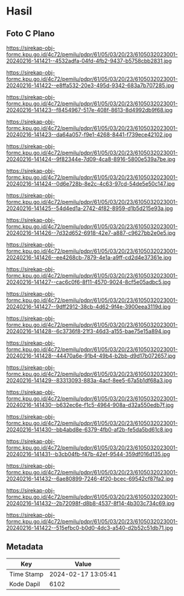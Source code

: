 # Hasil

## Foto C Plano

https://sirekap-obj-formc.kpu.go.id/4c72/pemilu/pdpr/61/05/03/20/23/6105032023001-20240216-141421--4532adfa-04fd-4fb2-9437-b5758cbb2831.jpg

https://sirekap-obj-formc.kpu.go.id/4c72/pemilu/pdpr/61/05/03/20/23/6105032023001-20240216-141422--e8ffa532-20e3-495d-9342-683a7b707285.jpg

https://sirekap-obj-formc.kpu.go.id/4c72/pemilu/pdpr/61/05/03/20/23/6105032023001-20240216-141423--f8454967-517e-408f-8613-8d4992db9f68.jpg

https://sirekap-obj-formc.kpu.go.id/4c72/pemilu/pdpr/61/05/03/20/23/6105032023001-20240216-141423--da64a057-f9e1-4268-8441-f739ece42102.jpg

https://sirekap-obj-formc.kpu.go.id/4c72/pemilu/pdpr/61/05/03/20/23/6105032023001-20240216-141424--9f82344e-7d09-4ca8-8916-5800e539a7be.jpg

https://sirekap-obj-formc.kpu.go.id/4c72/pemilu/pdpr/61/05/03/20/23/6105032023001-20240216-141424--0d6e728b-8e2c-4c63-97cd-54de5e50c147.jpg

https://sirekap-obj-formc.kpu.go.id/4c72/pemilu/pdpr/61/05/03/20/23/6105032023001-20240216-141425--54d4ed1a-2742-4f82-8959-d1b5d215e93a.jpg

https://sirekap-obj-formc.kpu.go.id/4c72/pemilu/pdpr/61/05/03/20/23/6105032023001-20240216-141426--7d32d652-6918-42e7-a887-c9627bb2e0e5.jpg

https://sirekap-obj-formc.kpu.go.id/4c72/pemilu/pdpr/61/05/03/20/23/6105032023001-20240216-141426--ee4268cb-7879-4e1a-a9ff-cd2d4e37361e.jpg

https://sirekap-obj-formc.kpu.go.id/4c72/pemilu/pdpr/61/05/03/20/23/6105032023001-20240216-141427--cac6c0f6-8f11-4570-9024-8cf5e05adbc5.jpg

https://sirekap-obj-formc.kpu.go.id/4c72/pemilu/pdpr/61/05/03/20/23/6105032023001-20240216-141427--9dff2912-38cb-4d62-9f4e-3900eea3119d.jpg

https://sirekap-obj-formc.kpu.go.id/4c72/pemilu/pdpr/61/05/03/20/23/6105032023001-20240216-141428--6c3736f8-21f3-46d3-a155-bae75e15a894.jpg

https://sirekap-obj-formc.kpu.go.id/4c72/pemilu/pdpr/61/05/03/20/23/6105032023001-20240216-141428--44470a6e-91b4-49b4-b2bb-d9d17b072657.jpg

https://sirekap-obj-formc.kpu.go.id/4c72/pemilu/pdpr/61/05/03/20/23/6105032023001-20240216-141429--83313093-883a-4acf-8ee5-67a5b1df68a3.jpg

https://sirekap-obj-formc.kpu.go.id/4c72/pemilu/pdpr/61/05/03/20/23/6105032023001-20240216-141430--b632ec6e-f1c5-4964-908a-d32a550edb7f.jpg

https://sirekap-obj-formc.kpu.go.id/4c72/pemilu/pdpr/61/05/03/20/23/6105032023001-20240216-141430--bb4abd8e-6379-4fb0-af2b-fe5da5bd61c8.jpg

https://sirekap-obj-formc.kpu.go.id/4c72/pemilu/pdpr/61/05/03/20/23/6105032023001-20240216-141431--b3cb04fb-f47b-42ef-9544-359df016d135.jpg

https://sirekap-obj-formc.kpu.go.id/4c72/pemilu/pdpr/61/05/03/20/23/6105032023001-20240216-141432--6ae80899-7246-4f20-bcec-69542cf87fa2.jpg

https://sirekap-obj-formc.kpu.go.id/4c72/pemilu/pdpr/61/05/03/20/23/6105032023001-20240216-141432--2b72098f-d8b8-4537-8f14-4b303c734c69.jpg

https://sirekap-obj-formc.kpu.go.id/4c72/pemilu/pdpr/61/05/03/20/23/6105032023001-20240216-141422--515efbc0-b0d0-4dc3-a540-d2b52c51db71.jpg


## Metadata

| Key        | Value               |
| ---------- | ------------------- |
| Time Stamp | 2024-02-17 13:05:41 |
| Kode Dapil | 6102                |



